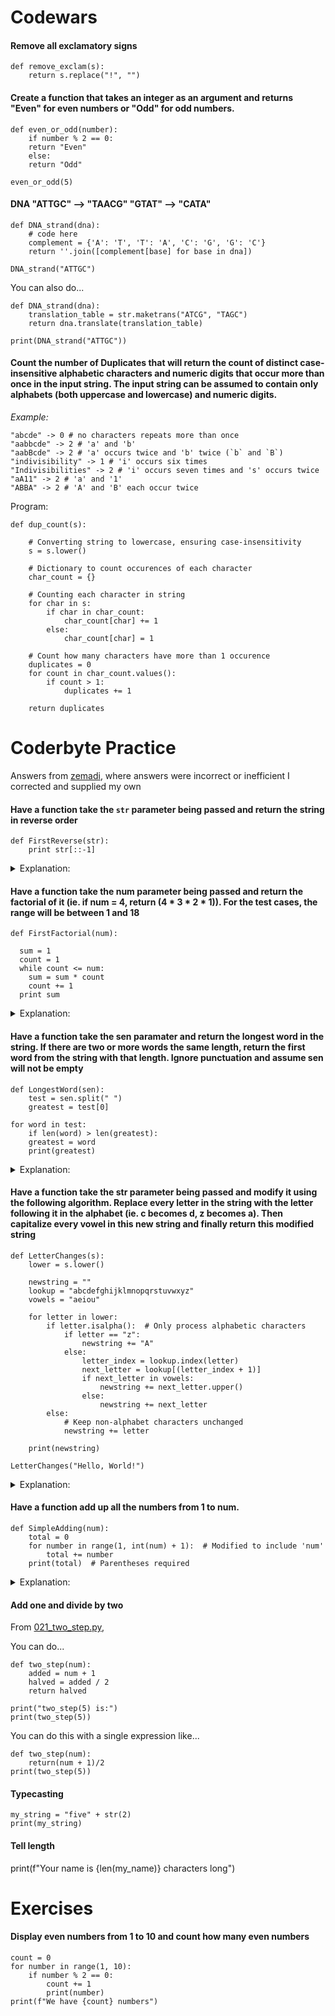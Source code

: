 # Codewars

#### Remove all exclamatory signs

	def remove_exclam(s):
		return s.replace("!", "")

#### Create a function that takes an integer as an argument and returns "Even" for even numbers or "Odd" for odd numbers.

	def even_or_odd(number):
	    if number % 2 == 0:
		return "Even"
	    else:
		return "Odd"

	even_or_odd(5)

#### DNA "ATTGC" --> "TAACG" "GTAT" --> "CATA"

	def DNA_strand(dna):
	    # code here
	    complement = {'A': 'T', 'T': 'A', 'C': 'G', 'G': 'C'}
	    return ''.join([complement[base] for base in dna])

	DNA_strand("ATTGC")

You can also do...

	def DNA_strand(dna):
	    translation_table = str.maketrans("ATCG", "TAGC")
	    return dna.translate(translation_table)

	print(DNA_strand("ATTGC"))


#### Count the number of Duplicates that will return the count of distinct case-insensitive alphabetic characters and numeric digits that occur more than once in the input string. The input string can be assumed to contain only alphabets (both uppercase and lowercase) and numeric digits.

*Example:*

	"abcde" -> 0 # no characters repeats more than once
	"aabbcde" -> 2 # 'a' and 'b'
	"aabBcde" -> 2 # 'a' occurs twice and 'b' twice (`b` and `B`)
	"indivisibility" -> 1 # 'i' occurs six times
	"Indivisibilities" -> 2 # 'i' occurs seven times and 's' occurs twice
	"aA11" -> 2 # 'a' and '1'
	"ABBA" -> 2 # 'A' and 'B' each occur twice

Program:

	def dup_count(s):
		
		# Converting string to lowercase, ensuring case-insensitivity
		s = s.lower()

		# Dictionary to count occurences of each character
		char_count = {}

		# Counting each character in string
		for char in s:
			if char in char_count:
				char_count[char] += 1
			else:
				char_count[char] = 1

		# Count how many characters have more than 1 occurence
		duplicates = 0
		for count in char_count.values():
			if count > 1:
				duplicates += 1
		
		return duplicates
	
	

# Coderbyte Practice

Answers from [zemadi](https://gist.github.com/zemadi/11071837), where answers were incorrect or inefficient I corrected and supplied my own

#### Have a function take the `str` parameter being passed and return the string in reverse order

    def FirstReverse(str):
        print str[::-1]

<details><summary>Explanation:</summary>

- `str[::-1]`:  is the slicing operation

Slicing is a way to extract parts of sequences like strings, lists and tuples.

A general form of slicing is:

`sequence[start:stop:step]`

- `start`: index where the slice starts. If omitted, it defaults to the beginning of the sequence
- `stop`: index where the slice ends. If omitted, it defaults to the end of the sequence
- `step`: step (or stride) of the slicing. If omitted, it defaults to `1`

Back to `str[::-1]`

`start` is unspecified so it defaults to the string's beginning, nor is `stop`
so it defaults to the end of the string. `step` beeing `-1` means slicing is in reverse order    

Complete example

Calling the function such that `FirstReverse("Hello")`, `str[::-1]` reverses the string, producing `"olleH"`
</details>

#### Have a function take the num parameter being passed and return the factorial of it (ie. if num = 4, return (4 * 3 * 2 * 1)). For the test cases, the range will be between 1 and 18

    def FirstFactorial(num): 

      sum = 1
      count = 1
      while count <= num:
        sum = sum * count
        count += 1
      print sum

<details><summary>Explanation:</summary>

What is a factorial?

The factorial of a number is the product of all positive integers from 1 up to that number. It's representation is (!).

The factorial of 4 (written as `4!`) is calculated as:

`4! = 4 x 3 x 2 x 1 = 24`

Initial setup

    sum = 1
    count = 1

- `sum`: variable is initialized to `1`, it'll store the reesult of the factorial calculation
- `count`: variable is initialized to `1`, it'll be used to keep track of the current number being multiplied in the loop

While loop

`while count <= num:`

This loop runs as long as `count` is less than or equal to `num`

Inside the loop

    sum = sum * count
    count += 1

- `sum = sum * count`: in each iteration of the loop, `sum` is multiplied by `count` and then updated with the new value, thus building up the factorial product

For example if `num = 4`, the operation goes through these steps:

- Initially, `sum = 1`
- When `count = 1`: `sum = 1 * 1 = 1`
- When `count = 2`: `sum = 1 * 2 = 2`
- When `count = 3`: `sum = 2 * 3 = 6`
- When `count = 4`: `sum = 6 * 4 = 24`

`count += 1`: after each multiplication, `count` is increased by `1`. This ensures that the loop eventually stops when `count` exceeds `num`

Example Usage

If you call the function such that `FirstFactorial(4)`

The loop will calculate

`4 * 3 * 2 * 1 = 24`

If you want the function to return the factorial instead of printing it, replace `print(sum)` with `return sum`
</details>

#### Have a function take the sen paramater and return the longest word in the string. If there are two or more words the same length, return the first word from the string with that length. Ignore punctuation and assume sen will not be empty

    def LongestWord(sen):
        test = sen.split(" ")
        greatest = test[0]

    for word in test:
        if len(word) > len(greatest):
        greatest = word
        print(greatest)

<details><summary>Explanation:</summary>

`Sen` is a string (sentence)

Splitting the sentence into words

`test = sen.split(" ")`: splits the sentence (`sen`) into a list of words using a space (`" "`) as the delimiter

For example: if `sen` is `"I love programming"`, then `test` will be `['I', 'love', 'programming']`

This variable now holds the list of words that were split from the sentence.

Initializing the longest word

`greatest = test[0]`

- `test[0]`: this refers to the first word in the list `test`
- `greatest`: variable iniatilized to the first word in the list. It'll be used to keep track of the longest word found so far

Looping through the words

    for word in test:
        if len(word) > len(greatest):
            greatest = word

`for word in test`: this loop iterates over each word in the `test` list

- `if len(word) > len(greatest)`: this checks if the current word (`word`) is longer than the word stored in `greatest`
    - `len(word`: this function returns the length of the current word
    - `len(greatest)`: this function returns the length of the longest word found so far
    - `greatest = word`: if the current word is longer than the word in `greatest`, the variable `greatest` is updated to the current word
</details>

#### Have a function take the str parameter being passed and modify it using the following algorithm. Replace every letter in the string with the letter following it in the alphabet (ie. c becomes d, z becomes a). Then capitalize every vowel in this new string and finally return this modified string

    def LetterChanges(s):
        lower = s.lower()
        
        newstring = ""
        lookup = "abcdefghijklmnopqrstuvwxyz"
        vowels = "aeiou"
        
        for letter in lower:
            if letter.isalpha():  # Only process alphabetic characters
                if letter == "z":
                    newstring += "A"
                else:
                    letter_index = lookup.index(letter)
                    next_letter = lookup[(letter_index + 1)]
                    if next_letter in vowels:
                        newstring += next_letter.upper()
                    else:
                        newstring += next_letter
            else:
                # Keep non-alphabet characters unchanged
                newstring += letter
        
        print(newstring)

    LetterChanges("Hello, World!") 


<details><summary>Explanation:</summary>
to-do
</details>

#### Have a function add up all the numbers from 1 to num. 

    def SimpleAdding(num):
        total = 0
        for number in range(1, int(num) + 1):  # Modified to include 'num'
            total += number
        print(total)  # Parentheses required

<details><summary>Explanation:</summary>
</details>

#### Add one and divide by two

From [021_two_step.py](https://github.com/makersacademy/intro-to-python/blob/main/021_two_step.py),

You can do...

    def two_step(num):
        added = num + 1
        halved = added / 2
        return halved

    print("two_step(5) is:")
    print(two_step(5))

You can do this with a single expression like...

    def two_step(num):
        return(num + 1)/2
    print(two_step(5))


#### Typecasting

    my_string = "five" + str(2)
    print(my_string)

#### Tell length

print(f"Your name is {len(my_name)} characters long")

# Exercises

#### Display even numbers from 1 to 10 and count how many even numbers

    count = 0
    for number in range(1, 10):
        if number % 2 == 0:
            count += 1
            print(number)
    print(f"We have {count} numbers")
